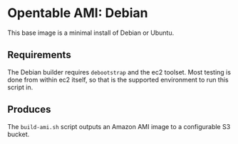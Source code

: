 # Opentable AMI: Debian

This base image is a minimal install of Debian or Ubuntu.

## Requirements

The Debian builder requires `debootstrap` and the ec2 toolset.  Most testing is done from within ec2 itself, so that is the supported environment to run this script in.

## Produces

The `build-ami.sh` script outputs an Amazon AMI image to a configurable S3 bucket.
